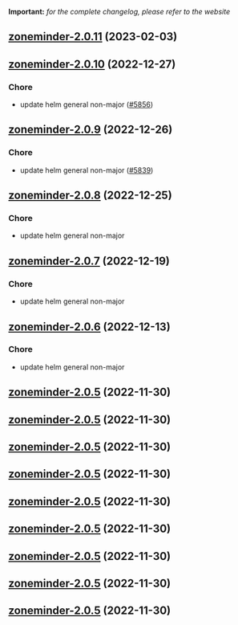 **Important:**
*for the complete changelog, please refer to the website*




## [zoneminder-2.0.11](https://github.com/truecharts/charts/compare/zoneminder-2.0.10...zoneminder-2.0.11) (2023-02-03)




## [zoneminder-2.0.10](https://github.com/truecharts/charts/compare/zoneminder-2.0.9...zoneminder-2.0.10) (2022-12-27)

### Chore

- update helm general non-major ([#5856](https://github.com/truecharts/charts/issues/5856))
  
  


## [zoneminder-2.0.9](https://github.com/truecharts/charts/compare/zoneminder-2.0.8...zoneminder-2.0.9) (2022-12-26)

### Chore

- update helm general non-major ([#5839](https://github.com/truecharts/charts/issues/5839))
  
  


## [zoneminder-2.0.8](https://github.com/truecharts/charts/compare/zoneminder-2.0.7...zoneminder-2.0.8) (2022-12-25)

### Chore

- update helm general non-major
  
  


## [zoneminder-2.0.7](https://github.com/truecharts/charts/compare/zoneminder-2.0.6...zoneminder-2.0.7) (2022-12-19)

### Chore

- update helm general non-major
  
  


## [zoneminder-2.0.6](https://github.com/truecharts/charts/compare/zoneminder-2.0.5...zoneminder-2.0.6) (2022-12-13)

### Chore

- update helm general non-major
  
  


## [zoneminder-2.0.5](https://github.com/truecharts/charts/compare/zoneminder-2.0.3...zoneminder-2.0.5) (2022-11-30)




## [zoneminder-2.0.5](https://github.com/truecharts/charts/compare/zoneminder-2.0.3...zoneminder-2.0.5) (2022-11-30)




## [zoneminder-2.0.5](https://github.com/truecharts/charts/compare/zoneminder-2.0.3...zoneminder-2.0.5) (2022-11-30)




## [zoneminder-2.0.5](https://github.com/truecharts/charts/compare/zoneminder-2.0.3...zoneminder-2.0.5) (2022-11-30)




## [zoneminder-2.0.5](https://github.com/truecharts/charts/compare/zoneminder-2.0.3...zoneminder-2.0.5) (2022-11-30)




## [zoneminder-2.0.5](https://github.com/truecharts/charts/compare/zoneminder-2.0.3...zoneminder-2.0.5) (2022-11-30)




## [zoneminder-2.0.5](https://github.com/truecharts/charts/compare/zoneminder-2.0.3...zoneminder-2.0.5) (2022-11-30)




## [zoneminder-2.0.5](https://github.com/truecharts/charts/compare/zoneminder-2.0.3...zoneminder-2.0.5) (2022-11-30)




## [zoneminder-2.0.5](https://github.com/truecharts/charts/compare/zoneminder-2.0.3...zoneminder-2.0.5) (2022-11-30)


